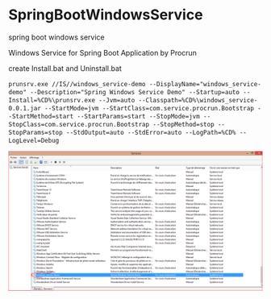 # SpringBootWindowsService
spring boot windows service

Windows Service for Spring Boot Application by Procrun

create Install.bat and Uninstall.bat
```
prunsrv.exe //IS//windows_service-demo --DisplayName="windows_service-demo" --Description="Spring Windows Service Demo" --Startup=auto --
Install=%CD%\prunsrv.exe --Jvm=auto --Classpath=%CD%\windows_service-0.0.1.jar --StartMode=jvm --StartClass=com.service.procrun.Bootstrap --StartMethod=start --StartParams=start --StopMode=jvm --StopClass=com.service.procrun.Bootstrap --StopMethod=stop --StopParams=stop --StdOutput=auto --StdError=auto --LogPath=%CD% --LogLevel=Debug
```



![output](https://github.com/anicetkeric/SpringBootWindowsService/blob/master/procrun/image.png)
